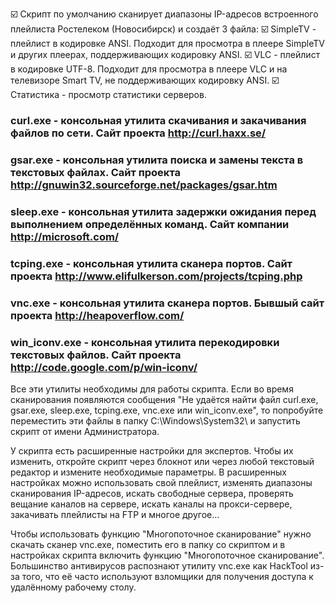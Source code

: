 ☑️ Скрипт по умолчанию сканирует диапазоны IP-адресов встроенного плейлиста Ростелеком (Новосибирск) и создаёт 3 файла:
☑️ SimpleTV - плейлист в кодировке ANSI. Подходит для просмотра в плеере SimpleTV и других плеерах, поддерживающих кодировку ANSI.
☑️ VLC - плейлист в кодировке UTF-8. Подходит для просмотра в плеере VLC и на телевизоре Smart TV, не поддерживающих кодировку ANSI.
☑️ Статистика - просмотр статистики серверов.

### curl.exe - консольная утилита скачивания и закачивания файлов по сети. Сайт проекта http://curl.haxx.se/
### gsar.exe - консольная утилита поиска и замены текста в текстовых файлах. Сайт проекта http://gnuwin32.sourceforge.net/packages/gsar.htm
### sleep.exe - консольная утилита задержки ожидания перед выполнением определённых команд. Сайт компании http://microsoft.com/
### tcping.exe - консольная утилита сканера портов. Сайт проекта http://www.elifulkerson.com/projects/tcping.php
### vnc.exe - консольная утилита сканера портов. Бывшый сайт проекта http://heapoverflow.com/
### win_iconv.exe - консольная утилита перекодировки текстовых файлов. Сайт проекта http://code.google.com/p/win-iconv/

Все эти утилиты необходимы для работы скрипта.
Если во время сканирования появляются сообщения "Не удаётся найти файл curl.exe, gsar.exe, sleep.exe, tcping.exe, vnc.exe или win_iconv.exe", то попробуйте переместить эти файлы в папку C:\Windows\System32\ и запустить скрипт от имени Администратора.

У скрипта есть расширенные настройки для экспертов. Чтобы их изменить, откройте скрипт через блокнот или через любой текстовый редактор и измените необходимые параметры.
В расширенных настройках можно использовать свой плейлист, изменять диапазоны сканирования IP-адресов, искать свободные сервера, проверять вещание каналов на сервере, искать каналы на прокси-сервере, закачивать плейлисты на FTP и многое другое...

Чтобы использовать функцию "Многопоточное сканирование" нужно скачать сканер vnc.exe, поместить его в папку со скриптом и в настройках скрипта включить функцию "Многопоточное сканирование".
Большинство антивирусов распознают утилиту vnc.exe как HackTool из-за того, что её часто используют взломщики для получения доступа к удалённому рабочему столу.
